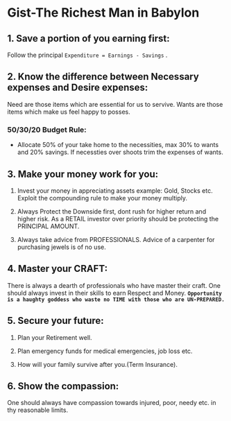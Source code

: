 # **Gist-The Richest Man in Babylon**

## **1. Save a portion of you earning first:**

Follow the principal `Expenditure = Earnings - Savings` .

## **2. Know the difference between Necessary expenses and Desire expenses:**

Need are those items which are essential for us to servive. Wants are those items which make us feel happy to posses. 

### 50/30/20 Budget Rule:

- Allocate 50% of your take home to the necessities, max 30% to wants and 20% savings. If necessties over shoots trim the expenses of wants.

## **3. Make your money work for you:**

1. Invest your money in appreciating assets example: Gold, Stocks etc. Exploit the compounding rule to make your money multiply.

2. Always Protect the Downside first, dont rush for higher return and higher risk. As a RETAIL investor over priority should be protecting the PRINCIPAL AMOUNT.

3. Always take advice from PROFESSIONALS. Advice of a carpenter for  purchasing jewels is of no use.

## **4. Master your CRAFT:**

There is always a dearth of professionals who have master their craft. One should always invest in their skills to earn Respect and Money.
**`Opportunity is a haughty goddess who waste no TIME with those who are UN-PREPARED.`**

## **5. Secure your future:**

1. Plan your Retirement well.

2. Plan emergency funds for medical emergencies, job loss etc.

3. How will your family survive after you.(Term Insurance).

## **6. Show the compassion:**

One should always have compassion towards injured, poor, needy etc. in thy reasonable limits.

